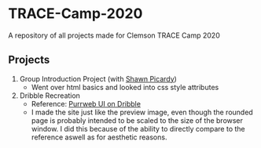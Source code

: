 # TRACE-Camp-2020
A repository of all projects made for Clemson TRACE Camp 2020

## Projects
1. Group Introduction Project (with [Shawn Picardy](https://shawnpicardy.com/))
    - Went over html basics and looked into css style attributes
2. Dribble Recreation
    - Reference: [Purrweb UI on Dribble](https://dribbble.com/shots/11580352-Travel-App-Design-Concept)
    - I made the site just like the preview image, even though the rounded page is probably intended to be scaled to the size of the browser window. I did this because of the ability to directly compare to the reference aswell as for aesthetic reasons.